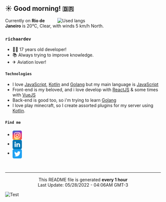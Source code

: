 <h2>☀️ Good morning! 🇧🇷</h2>

<img align="right" alt="Used langs" width="335" 
     src="https://github-readme-stats.vercel.app/api/top-langs/?username=richaardev&layout=compact&show_icons=true&theme=tokyonight&hide_border=true">

Currently on <strong>Rio de Janeiro</strong> is 20°C, Clear, with winds 5 km/h North.

<h3><code>richaardev</code></h3>

-   👨‍💻 17 years old developer!
-   📚 Always trying to improve knowledge.
-   ✈ Aviation lover!

<div>
    <h4><code>Technologies</code></h4>
    <ul>
        <li>
            I love <a href="javascript.com">JavaScript</a>, <a href="kotlinlang.org">Kotlin</a> and <a href="go.dev">Golang</a>
            but my main language is <a href="javascript.com">JavaScript</a>
        </li>
        <li>
            Front-end is my beloved, and i love develop with <a href="https://reactjs.org/">ReactJS</a> & some times with <a href="https://vuejs.org">VueJS</a>
        </li>
        <li>
            Back-end is good too, so i'm trying to learn <a href="go.dev">Golang</a>
        </li>
        <li>
            I love play minecraft, so I create assorted plugins for my server using <a href="kotlinlang.org">Kotlin</a>.
        </li>
    </ul>
</div>
<div>
    <h4><code>Find me</code></h4>
    <ul>
        <li>
            <a href="https://instagram.com/richaardev">
                <img alt="Instagram" align="center" width="30"
                    src="https://raw.githubusercontent.com/edent/SuperTinyIcons/master/images/svg/instagram.svg">
            </a>
        </li>
        <li>
            <a href="https://instagram.com/richaardev">
                <img alt="Linkedin" align="center" width="30"
                    src="https://github.com/edent/SuperTinyIcons/raw/master/images/svg/linkedin.svg">
            </a>
        </li>
        <li>
            <a href="https://twitter.com/richaardev">
                <img alt="Twitter" align="center" width="30"
                    src="https://raw.githubusercontent.com/edent/SuperTinyIcons/master/images/svg/twitter.svg">
            </a>
        </li>
    </ul>
</div>
<br>
<hr>
<div align="center">
    This README file is generated <strong>every 1 hour</strong>
    <br>
    Last Update: 05/28/2022 - 04:06AM GMT-3
</div>

![Test](https://cdn.discordapp.com/attachments/965376991450767400/965418648464408586/layered-waves-haikei_1.svg)

<!-- Organization is important!! -->
